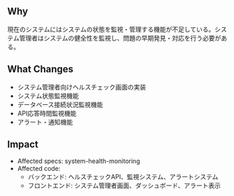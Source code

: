 ## Why

現在のシステムにはシステムの状態を監視・管理する機能が不足している。システム管理者はシステムの健全性を監視し、問題の早期発見・対応を行う必要がある。

## What Changes

- システム管理者向けヘルスチェック画面の実装
- システム状態監視機能
- データベース接続状況監視機能
- API応答時間監視機能
- アラート・通知機能

## Impact

- Affected specs: system-health-monitoring
- Affected code:
  - バックエンド: ヘルスチェックAPI、監視システム、アラートシステム
  - フロントエンド: システム管理者画面、ダッシュボード、アラート表示
